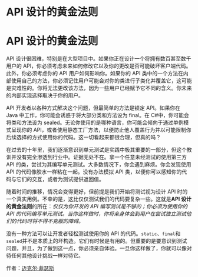 # API 设计的黄金法则

# API 设计的黄金法则

API 设计很困难，特别是在大型项目中。如果你正在设计一个将拥有数百甚至数千用户的 API，你必须考虑未来如何修改它以及你的更改是否可能破坏客户端代码。此外，你必须考虑你的 API 用户如何影响你。如果你的 API 类中的一个方法在内部使用自己的方法，你必须记住用户可能会对你的类进行子类化并覆盖它，这可能是灾难性的。你将无法更改该方法，因为一些用户已经赋予它不同的含义。你未来的内部实现选择取决于你的用户。

API 开发者以各种方式解决这个问题，但最简单的方法是锁定 API。如果你在 Java 中工作，你可能会诱惑于将大部分类和方法设为 final。在 C#中，你可能会将类和方法设为 sealed。无论你使用的是哪种语言，你可能会倾向于通过单例模式呈现你的 API，或者使用静态工厂方法，以便防止他人覆盖行为并以可能限制你后续选择的方式使用你的代码。这一切看起来都很合理，但真的吗？

在过去的十年里，我们逐渐意识到单元测试是实践中极其重要的一部分，但这个教训并没有完全渗透到行业中。证据无处不在。拿一个任意未经测试的使用第三方 API 的类，尝试为其编写单元测试。大多数情况下，你会遇到麻烦。你会发现使用 API 的代码像胶水一样粘在一起。没有办法模拟 API 类，以便你可以感知你的代码与它们的交互，或者为测试提供返回值。

随着时间的推移，情况会变得更好，但前提是我们开始将测试视为设计 API 时的一个真实用例。不幸的是，这比仅仅测试我们的代码要复杂一些。这就是**API 设计的黄金法则**的所在：*仅仅为你开发的 API 编写测试是不够的；你必须为使用你的 API 的代码编写单元测试。当你这样做时，你将亲身体会到用户在尝试独立测试他们的代码时将不得不克服的障碍。*

没有一种方法可以让开发者轻松测试使用你的 API 的代码。`static`、`final`和`sealed`并不是本质上的坏构造。它们有时候是有用的。但重要的是要意识到测试问题，并且，为了做到这一点，你必须亲自体验。一旦你这样做了，你就可以像对待任何其他设计挑战一样对待它。

作者：[迈克尔·菲瑟斯](http://programmer.97things.oreilly.com/wiki/index.php/Michael_Feathers)
